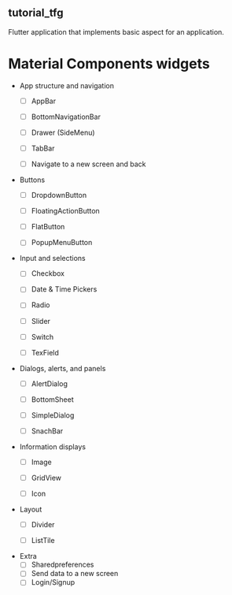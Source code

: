 ## tutorial_tfg

Flutter application that implements basic aspect for an application.


# Material Components widgets
   * App structure and navigation
      - [ ] AppBar
      - [ ] BottomNavigationBar
      - [ ] Drawer (SideMenu)
      - [ ] TabBar
      - [ ] Navigate to a new screen and back
  
  
   * Buttons
      - [ ] DropdownButton
      - [ ] FloatingActionButton
      - [ ] FlatButton
      - [ ] PopupMenuButton


   * Input and selections
      - [ ] Checkbox
      - [ ] Date & Time Pickers
      - [ ] Radio
      - [ ] Slider
      - [ ] Switch
      - [ ] TexField
      
      
   * Dialogs, alerts, and panels
      - [ ] AlertDialog
      - [ ] BottomSheet
      - [ ] SimpleDialog
      - [ ] SnachBar


   * Information displays
      - [ ] Image
      - [ ] GridView
      - [ ] Icon


   * Layout
      - [ ] Divider
      - [ ] ListTile


   * Extra
      - [ ] Sharedpreferences
      - [ ] Send data to a new screen
      - [ ] Login/Signup
